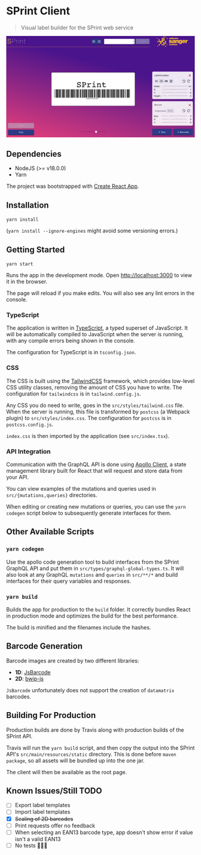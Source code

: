 # SPrint Client

> Visual label builder for the SPrint web service

![SPrint screenshot](sprint_screenshot.png)

## Dependencies

- NodeJS (>= v18.0.0)
- Yarn

The project was bootstrapped with [Create React App](https://github.com/facebook/create-react-app).

## Installation

```
yarn install
```

(`yarn install --ignore-engines` might avoid some versioning errors.)

## Getting Started

```
yarn start
```

Runs the app in the development mode. Open [http://localhost:3000](http://localhost:3000) to view it in the browser.

The page will reload if you make edits. You will also see any lint errors in the console.

### TypeScript

The application is written in [TypeScript](https://www.typescriptlang.org/), a typed superset of JavaScript. It will be automatically compiled to JavaScript when the server is running, with any compile errors being shown in the console.

The configuration for TypeScript is in `tsconfig.json`.

### CSS

The CSS is built using the [TailwindCSS](https://tailwindcss.com/) framework, which provides low-level CSS utility classes, removing the amount of CSS you have to write. The configuration for `tailwindcss` is in `tailwind.config.js`.

Any CSS you do need to write, goes in the `src/styles/tailwind.css` file. When the server is running, this file is transformed by `postcss` (a Webpack plugin) to `src/styles/index.css`. The configuration for `postcss` is in `postcss.config.js`.

`index.css` is then imported by the application (see `src/index.tsx`).

### API Integration

Communication with the GraphQL API is done using [Apollo Client](https://www.apollographql.com/docs/react/), a state management library built for React that will request and store data from your API.

You can view examples of the mutations and queries used in `src/{mutations,queries}` directories. 

When editing or creating new mutations or queries, you can use the `yarn codegen` script below to subsequently generate interfaces for them.

## Other Available Scripts

### `yarn codegen`

Use the apollo code generation tool to build interfaces from the SPrint GraphQL API and put them in `src/types/graphql-global-types.ts`. It will also look at any GraphQL `mutations` and `queries` in `src/**/*` and build interfaces for their query variables and responses.

### `yarn build`

Builds the app for production to the `build` folder. It correctly bundles React in production mode and optimizes the build for the best performance.

The build is minified and the filenames include the hashes.

## Barcode Generation

Barcode images are created by two different libraries:

- **1D**: [JsBarcode](https://github.com/lindell/JsBarcode)
- **2D**: [bwip-js](https://github.com/metafloor/bwip-js)

`JsBarcode` unfortunately does not support the creation of `datamatrix` barcodes. 

## Building For Production

Production builds are done by Travis along with production builds of the SPrint API.

Travis will run the `yarn build` script, and then copy the output into the SPrint API's `src/main/resources/static` directory. This is done before `maven package`, so all assets will be bundled up into the one jar.

The client will then be available as the root page. 

## Known Issues/Still TODO

- [ ] Export label templates
- [ ] Import label templates
- [x] ~~Scaling of 2D barcodes~~
- [ ] Print requests offer no feedback
- [ ] When selecting an EAN13 barcode type, app doesn't show error if value isn't a valid EAN13
- [ ] No tests 🤦🏻‍♀️

